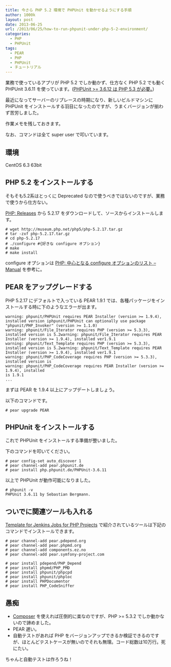 ```yaml
---
title: 今さら PHP 5.2 環境で PHPUnit を動かせるようにする手順
author: 1000k
layout: post
date: 2013-06-25
url: /2013/06/25/how-to-run-phpunit-under-php-5-2-environment/
categories:
  - PHP
  - PHPUnit
tags:
  - PEAR
  - PHP
  - PHPUnit
  - チュートリアル
---
```

業務で使っているアプリが PHP 5.2 でしか動かず、仕方なく PHP 5.2 でも動く PHPUnit 3.6.11 を使っています。(<a href="http://blog.1000k.net/2012/10/19/phpunit%E3%82%92%E3%82%A2%E3%83%83%E3%83%97%E3%82%B0%E3%83%AC%E3%83%BC%E3%83%89%E3%81%97%E3%81%9F%E3%82%89%E5%8B%95%E4%BD%9C%E3%81%97%E3%81%AA%E3%81%8F%E3%81%AA%E3%81%A3%E3%81%9F/" onclick="_gaq.push(['_trackEvent', 'outbound-article', 'http://blog.1000k.net/2012/10/19/phpunit%E3%82%92%E3%82%A2%E3%83%83%E3%83%97%E3%82%B0%E3%83%AC%E3%83%BC%E3%83%89%E3%81%97%E3%81%9F%E3%82%89%E5%8B%95%E4%BD%9C%E3%81%97%E3%81%AA%E3%81%8F%E3%81%AA%E3%81%A3%E3%81%9F/', 'PHPUnit >= 3.6.12 は PHP 5.3 が必要。']);" title="PHPUnitをアップグレードしたら動作しなくなった | 1000g">PHPUnit >= 3.6.12 は PHP 5.3 が必要。</a>)

最近になってサーバーのリプレースの時期になり、新しいビルドマシンに PHPUnit をインストールする羽目になったのですが、うまくバージョンが揃わず苦労しました。

作業メモを残しておきます。

なお、コマンドは全て super user で叩いています。

## 環境

CentOS 6.3 63bit

<!--more-->

## PHP 5.2 をインストールする

そもそも5.2系はとっくに Deprecated なので使うべきではないのですが、業務で使うから仕方ない。

<a href="http://www.php.net/releases/" onclick="_gaq.push(['_trackEvent', 'outbound-article', 'http://www.php.net/releases/', 'PHP: Releases']);" >PHP: Releases</a> から 5.2.17 をダウンロードして、ソースからインストールします。

```
# wget http://museum.php.net/php5/php-5.2.17.tar.gz
# tar -zxf php-5.2.17.tar.gz
# cd php-5.2.17
# ./configure #{好きな configure オプション}
# make
# make install
```


configure オプションは <a href="http://www.php.net/manual/ja/configure.about.php" onclick="_gaq.push(['_trackEvent', 'outbound-article', 'http://www.php.net/manual/ja/configure.about.php', 'PHP: 中心となる configure オプションのリスト &#8211; Manual']);" >PHP: 中心となる configure オプションのリスト &#8211; Manual</a> を参考に。

## PEAR をアップグレードする

PHP 5.2.17 にデフォルトで入っている PEAR 1.9.1 では、各種パッケージをインストールする時に下のようなエラーが出ます。

```
warning: phpunit/PHPUnit requires PEAR Installer (version >= 1.9.4), installed version iphpunit/PHPUnit can optionally use package "phpunit/PHP_Invoker" (version >= 1.1.0)
warning: phpunit/File_Iterator requires PHP (version >= 5.3.3), installed version is 5.2warning: phpunit/File_Iterator requires PEAR Installer (version >= 1.9.4), installed ver1.9.1
warning: phpunit/Text_Template requires PHP (version >= 5.3.3), installed version is 5.2warning: phpunit/Text_Template requires PEAR Installer (version >= 1.9.4), installed ver1.9.1
warning: phpunit/PHP_CodeCoverage requires PHP (version >= 5.3.3), installed version is
warning: phpunit/PHP_CodeCoverage requires PEAR Installer (version >= 1.9.4), installed
is 1.9.1
...
```


まずは PEAR を 1.9.4 以上にアップデートしましょう。

以下のコマンドです。

```
# pear upgrade PEAR
```


## PHPUnit をインストールする

これで PHPUnit をインストールする準備が整いました。

下のコマンドを叩いてください。

```
# pear config-set auto_discover 1
# pear channel-add pear.phpunit.de
# pear install php.phpunit.de/PHPUnit-3.6.11
```


以上で PHPUnit が動作可能になりました。

```
# phpunit -v
PHPUnit 3.6.11 by Sebastian Bergmann.
```


## ついでに関連ツールも入れる

<a href="http://jenkins-php.org/" onclick="_gaq.push(['_trackEvent', 'outbound-article', 'http://jenkins-php.org/', 'Template for Jenkins Jobs for PHP Projects']);" >Template for Jenkins Jobs for PHP Projects</a> で紹介されているツールは下記のコマンドでインストールできます。

```
# pear channel-add pear.pdepend.org
# pear channel-add pear.phpmd.org
# pear channel-add components.ez.no
# pear channel-add pear.symfony-project.com

# pear install pdepend/PHP_Depend
# pear install phpmd/PHP_PMD
# pear install phpunit/phpcpd
# pear install phpunit/phploc
# pear install PHPDocumentor
# pear install PHP_CodeSniffer
```


## 愚痴

  * <a href="https://github.com/composer/composer" onclick="_gaq.push(['_trackEvent', 'outbound-article', 'https://github.com/composer/composer', 'Composer']);" >Composer</a> を使えれば圧倒的に楽なのですが、PHP >= 5.3.2 でしか動かないので諦めました。
  * PEAR 遅い。
  * 自動テストがあれば PHP をバージョンアップできるか検証できるのですが、ほとんどテストケースが無いのでそれも無理。コード総数は10万行。死にたい。

ちゃんと自動テストは作ろうね！
